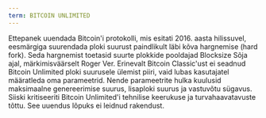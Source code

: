 ```yaml
---
term: BITCOIN UNLIMITED
---
```


Ettepanek uuendada Bitcoin'i protokolli, mis esitati 2016. aasta hilissuvel, eesmärgiga suurendada ploki suurust paindlikult läbi kõva hargnemise (hard fork). Seda hargnemist toetasid suurte plokkide pooldajad Blocksize Sõja ajal, märkimisväärselt Roger Ver. Erinevalt Bitcoin Classic'ust ei seadnud Bitcoin Unlimited ploki suurusele ülemist piiri, vaid lubas kasutajatel määratleda oma parameetrid. Nende parameetrite hulka kuulusid maksimaalne genereerimise suurus, lisaploki suurus ja vastuvõtu sügavus. Siiski kritiseeriti Bitcoin Unlimited'i tehnilise keerukuse ja turvahaavatavuste tõttu. See uuendus lõpuks ei leidnud rakendust.